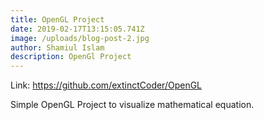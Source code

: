 ```yaml
---
title: OpenGL Project
date: 2019-02-17T13:15:05.741Z
image: /uploads/blog-post-2.jpg
author: Shamiul Islam
description: OpenGl Project
---
```

Link: <https://github.com/extinctCoder/OpenGL>


Simple OpenGL Project to visualize mathematical equation.



